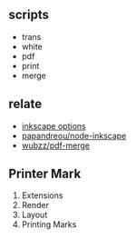 ## scripts
- trans
- white
- pdf
- print
- merge

## relate
- [inkscape options](https://inkscape.org/en/doc/inkscape-man.html)
- [papandreou/node-inkscape](https://github.com/papandreou/node-inkscape)
- [wubzz/pdf-merge](https://github.com/wubzz/pdf-merge)

## Printer Mark
1. Extensions
2. Render
3. Layout
4. Printing Marks
